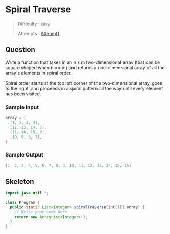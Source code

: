 # <!-- Title -->Spiral Traverse

> Difficulty : `Easy` <!--Difficulty-->
> 
> Attempts : [Attempt1](./attemp1/app/SpiralTraverse.java) <!--Attempt Links-->

## Question <!--Question Descriptions-->
Write a function that takes in an n x m two-dimensional arrav (that can be square shaped when n == m) and returns a one-dimensional array of all the array's elements in spiral order.

Spiral order starts at the top left corner of the two-dimensional array, goes to the right, and proceeds in a spiral pattern all the way until every element has been visited.

### Sample Input
```java
array = [
  [1, 2, 3, 4],
  [12, 13, 14, 5],
  [11, 16, 15, 6],
  [10, 9, 8, 7],
]
```
### Sample Output
```java
[1, 2, 3, 4, 5, 6, 7, 8, 9, 10, 11, 12, 13, 14, 15, 16]
```
## Skeleton <!--Skeleton Code Provided-->
```java
import java.util.*;

class Program {
  public static List<Integer> spiralTraverse(int[][] array) {
    // Write your code here.
    return new ArrayList<Integer>();
  }
}
```
